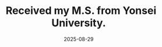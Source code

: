 ---
title: >-
    <i class="fas fa-graduation-cap" style="font-size: 0.9em; margin-right: 0.5em;"></i> Received my M.S. from Yonsei University.
date: 2025-08-29
---